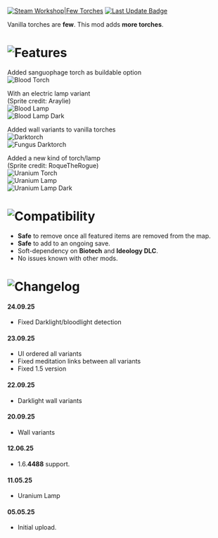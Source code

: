 [![Steam Workshop|Few Torches](https://img.shields.io/steam/subscriptions/3476094241?style=for-the-badge&logo=steam&label=Few%20Torches&labelColor=blue)](https://steamcommunity.com/sharedfiles/filedetails/?id=3476094241)
[![Last Update Badge](https://img.shields.io/steam/update-date/3476094241?style=for-the-badge&label=Last%20update)](https://github.com/Tea-Cup/RW_FewTorches/releases/latest)

Vanilla torches are **few**. This mod adds **more torches**.

# ![Features](https://i.postimg.cc/zBzB6kTG/h-Features.png)

Added sanguophage torch as buildable option  
![Blood Torch](https://i.postimg.cc/W4sXRpNk/post-blood-torch.png)

With an electric lamp variant  
(Sprite credit: Araylie)  
![Blood Lamp](https://i.postimg.cc/zGC0PHrN/post-blood-lamp-normal.png)  
![Blood Lamp Dark](https://i.postimg.cc/FH5TZgwG/post-blood-lamp-dark.png)

Added wall variants to vanilla torches  
![Darktorch](https://i.postimg.cc/jjvvRV2k/post-dark-torch.png)  
![Fungus Darktorch](https://i.postimg.cc/Pxxyx68f/post-fungus-torch.png)

Added a new kind of torch/lamp  
(Sprite credit: RoqueTheRogue)  
![Uranium Torch](https://i.postimg.cc/44KC2PFT/post-uran-torch.png)  
![Uranium Lamp](https://i.postimg.cc/90wBPrpv/post-uran-lamp-normal.png)  
![Uranium Lamp Dark](https://i.postimg.cc/sXNcZppY/post-uran-lamp-dark.png)

# ![Compatibility](https://i.postimg.cc/3NWwJJSM/h-Compatibility.png)

- **Safe** to remove once all featured items are removed from the map.
- **Safe** to add to an ongoing save.
- Soft-dependency on **Biotech** and **Ideology DLC**.
- No issues known with other mods.

# ![Changelog](https://i.postimg.cc/k4T4mtyF/h-Changelog.png)

#### 24.09.25

- Fixed Darklight/bloodlight detection

#### 23.09.25

- UI ordered all variants
- Fixed meditation links between all variants
- Fixed 1.5 version

#### 22.09.25

- Darklight wall variants

#### 20.09.25

- Wall variants

#### 12.06.25

- 1.6.**4488** support.

#### 11.05.25

- Uranium Lamp

#### 05.05.25

- Initial upload.
